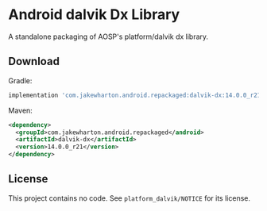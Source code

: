 Android dalvik Dx Library
=========================

A standalone packaging of AOSP's platform/dalvik dx library.


Download
--------

Gradle:

```groovy
implementation 'com.jakewharton.android.repackaged:dalvik-dx:14.0.0_r21'
```

Maven:

```xml
<dependency>
  <groupId>com.jakewharton.android.repackaged</android>
  <artifactId>dalvik-dx</artifactId>
  <version>14.0.0_r21</version>
</dependency>
```


License
-------

This project contains no code. See `platform_dalvik/NOTICE` for its license.
